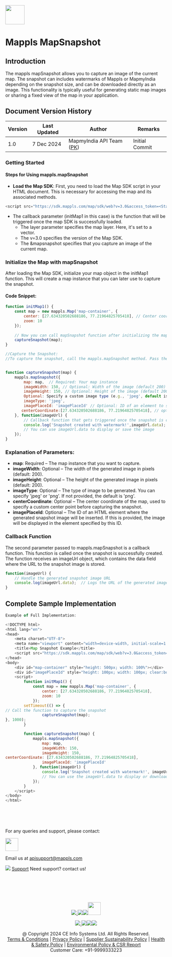 [<img src="https://about.mappls.com/images/mappls-b-logo.svg" height="60"/> </p>](https://www.mapmyindia.com/api)

# Mappls MapSnapshot

## Introduction

The mappls mapSnapshot  allows you to capture an image of the current map. The snapshot can includes watermarks of Mappls or MapmyIndia depending on the snapshot size, and can be downloaded directly as an image. This functionality is typically useful for generating static map images or sharing a fixed view of the map in your application.

## Document Version History

| Version | Last Updated  | Author                                                        |Remarks
| ------- | ------------- | ------------------------------------------------------------- |-------------- |
| 1.0  | 7 Dec 2024 | MapmyIndia API Team ([PK](https://github.com/prabhjot729)) | Initial Commit



### Getting Started

#### Steps for Using mappls.mapSnapshot
- **Load the Map SDK**: First, you need to load the Map SDK script in your HTML document. This is necessary for accessing the map and its associated methods.
```js 
<script src="https://sdk.mappls.com/map/sdk/web?v=3.0&access_token=<Static Key>&layer=vector&callback=initMap1&mapsnapshot" defer async></script>
```
- The callback parameter (initMap1 in this case) is the function that will be triggered once the map SDK is successfully loaded.
    - The layer parameter specifies the map layer. Here, it's set to a vector.
    - The v=3.0 specifies the version of the Map SDK.
    - The &mapsnapshot specifies that you capture an image of the current map.

  
### **Initialize the Map with mapSnapshot**
After loading the Map SDK, initialize your map object in the initMap1 function. This will create a map instance that you can later use to capture the snapshot.

#### Code Snippet:
```js
function initMap1() {
    const map = new mappls.Map('map-container', {
        center: [27.634320502688186, 77.21964825705418], // Center coordinates
        zoom: 10 
    });
    
    // Now you can call mapSnapshot function after initializing the map
    captureSnapshot(map);
}

//Capture the Snapshot: 
//To capture the snapshot, call the mappls.mapSnapshot method. Pass the map instance and configuration options like imageWidth, imageHeight, etc. 


function captureSnapshot(map) {
    mappls.mapSnapshot({
        map: map,  // Required: Your map instance
        imageWidth: 150, // Optional: Width of the image (default 200)
        imageHeight: 150, // Optional: Height of the image (default 200)
        Optional: Specify a custom image type (e.g., 'jpeg', default is 'png')
        imageType: 'jpeg', 
        imagePlaceId: 'imagePlaceId' // Optional: ID of an element to show the image in
	   centerCoordinate:[27.634320502688186, 77.21964825705418], // optional
    }, function(imageUrl) {
        // Callback function that gets triggered once the snapshot is created
        console.log('Snapshot created with watermark!',imageUrl.data);
        // You can use imageUrl.data to display or save the image
    });
}

```

### Explanation of Parameters:
- **map**: Required – The map instance that you want to capture.
- **imageWidth**: Optional – The width of the generated image in pixels (default: 200).
- **imageHeight**: Optional – The height of the generated image in pixels (default: 200).
- **imageType**: Optional – The type of image to be generated. You can specify 'jpeg' or 'png'. If not provided, the default is 'png'.
- **centerCoordinate**: Optional – The center coordinate of the map, used to specify a custom center point before capturing the snapshot.
- **imagePlaceId**: Optional – The ID of an HTML element where the generated snapshot image will be inserted. If this is provided, the image will be displayed in the element specified by this ID.

### Callback Function

The second parameter passed to mappls.mapSnapshot is a callback function. This function is called once the snapshot is successfully created. The function receives an imageUrl object, which contains the data field where the URL to the snapshot image is stored.

```js
function(imageUrl) {
    // Handle the generated snapshot image URL
    console.log(imageUrl.data);  // Logs the URL of the generated image
}

```


## Complete Sample Implementation

```js
Example of Full Implementation:

<!DOCTYPE html>
<html lang="en">
<head>
    <meta charset="UTF-8">
    <meta name="viewport" content="width=device-width, initial-scale=1.0">
    <title>Map Snapshot Example</title>
    <script src="https://sdk.mappls.com/map/sdk/web?v=3.0&access_token=<Static Key>&layer=vector&callback=initMap1&mapsnapshot" defer async></script>
</head>
<body>
    <div id="map-container" style="height: 500px; width: 100%"></div>
    <div id="imagePlaceId" style="height: 100px; width: 100px; clear:both;"></div>
    <script>
        function initMap1() {
            const map = new mappls.Map('map-container', {
                center: [27.634320502688186, 77.21964825705418],
                zoom: 10
            });
		setTimeout(() => { 
// Call the function to capture the snapshot
            	captureSnapshot(map);
}, 1000);
        }

        function captureSnapshot(map) {
            mappls.mapSnapshot({
                map: map,
                imageWidth: 150,
                imageHeight: 150,
centerCoordinate: [27.634320502688186, 77.21964825705418], 
                imagePlaceId: 'imagePlaceId'
            }, function(imageUrl) {
                console.log('Snapshot created with watermark!', imageUrl.data);
                // You can use the imageUrl.data to display or download the image
            });
        }
    </script>
</body>
</html>

```














<br><br><br>

For any queries and support, please contact: 

[<img src="https://about.mappls.com/images/mappls-logo.svg" height="40"/> </p>](https://about.mappls.com/api/)
Email us at [apisupport@mappls.com](mailto:apisupport@mappls.com)


![](https://www.mapmyindia.com/api/img/icons/support.png)
[Support](https://about.mappls.com/contact/)
Need support? contact us!

<br></br>
<br></br>

[<p align="center"> <img src="https://www.mapmyindia.com/api/img/icons/stack-overflow.png"/> ](https://stackoverflow.com/questions/tagged/mappls-api)[![](https://www.mapmyindia.com/api/img/icons/blog.png)](https://about.mappls.com/blog/)[![](https://www.mapmyindia.com/api/img/icons/gethub.png)](https://github.com/Mappls-api)[<img src="https://mmi-api-team.s3.ap-south-1.amazonaws.com/API-Team/npm-logo.one-third%5B1%5D.png" height="40"/> </p>](https://www.npmjs.com/org/mapmyindia) 



[<p align="center"> <img src="https://www.mapmyindia.com/june-newsletter/icon4.png"/> ](https://www.facebook.com/Mapplsofficial)[![](https://www.mapmyindia.com/june-newsletter/icon2.png)](https://twitter.com/mappls)[![](https://www.mapmyindia.com/newsletter/2017/aug/llinkedin.png)](https://www.linkedin.com/company/mappls/)[![](https://www.mapmyindia.com/june-newsletter/icon3.png)](https://www.youtube.com/channel/UCAWvWsh-dZLLeUU7_J9HiOA)




<div align="center">@ Copyright 2024 CE Info Systems Ltd. All Rights Reserved.</div>

<div align="center"> <a href="https://about.mappls.com/api/terms-&-conditions">Terms & Conditions</a> | <a href="https://about.mappls.com/about/privacy-policy">Privacy Policy</a> | <a href="https://about.mappls.com/pdf/mapmyIndia-sustainability-policy-healt-labour-rules-supplir-sustainability.pdf">Supplier Sustainability Policy</a> | <a href="https://about.mappls.com/pdf/Health-Safety-Management.pdf">Health & Safety Policy</a> | <a href="https://about.mappls.com/pdf/Environment-Sustainability-Policy-CSR-Report.pdf">Environmental Policy & CSR Report</a>

<div align="center">Customer Care: +91-9999333223</div>
